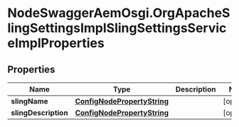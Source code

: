 # NodeSwaggerAemOsgi.OrgApacheSlingSettingsImplSlingSettingsServiceImplProperties

## Properties
Name | Type | Description | Notes
------------ | ------------- | ------------- | -------------
**slingName** | [**ConfigNodePropertyString**](ConfigNodePropertyString.md) |  | [optional] 
**slingDescription** | [**ConfigNodePropertyString**](ConfigNodePropertyString.md) |  | [optional] 


